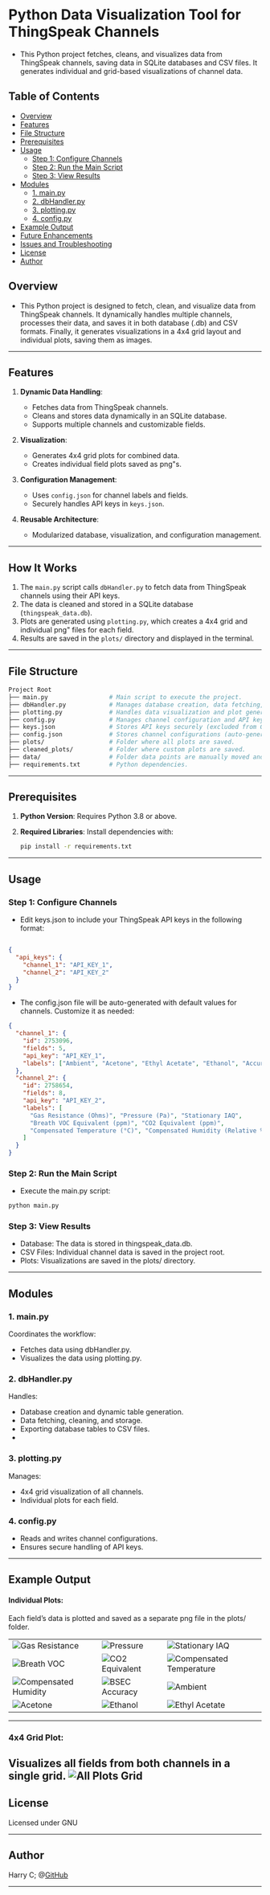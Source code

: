 
# Python Data Visualization Tool for ThingSpeak Channels

 - This Python project fetches, cleans, and visualizes data from ThingSpeak channels, saving data in SQLite databases and CSV files. It generates individual and grid-based visualizations of channel data.
## Table of Contents

- [Overview](#overview)
- [Features](#features)
- [File Structure](#file-structure)
- [Prerequisites](#prerequisites)
- [Usage](#usage)
  - [Step 1: Configure Channels](#step-1-configure-channels)
  - [Step 2: Run the Main Script](#step-2-run-the-main-script)
  - [Step 3: View Results](#step-3-view-results)
- [Modules](#modules)
  - [1. main.py](#1-mainpy)
  - [2. dbHandler.py](#2-dbhandlerpy)
  - [3. plotting.py](#3-plottingpy)
  - [4. config.py](#4-configpy)
- [Example Output](#example-output)
- [Future Enhancements](#future-enhancements)
- [Issues and Troubleshooting](#issues-and-troubleshooting)
- [License](#license)
- [Author](#author)


## Overview

- This Python project is designed to fetch, clean, and visualize data from ThingSpeak channels. It dynamically handles multiple channels, processes their data, and saves it in both database (.db) and CSV formats. Finally, it generates visualizations in a 4x4 grid layout and individual plots, saving them as images.
---

## Features

1. **Dynamic Data Handling**:
   - Fetches data from ThingSpeak channels.
   - Cleans and stores data dynamically in an SQLite database.
   - Supports multiple channels and customizable fields.

2. **Visualization**:
   - Generates 4x4 grid plots for combined data.
   - Creates individual field plots saved as png"s.

3. **Configuration Management**:
   - Uses `config.json` for channel labels and fields.
   - Securely handles API keys in `keys.json`.

4. **Reusable Architecture**:
   - Modularized database, visualization, and configuration management.

---
## How It Works

1. The `main.py` script calls `dbHandler.py` to fetch data from ThingSpeak channels using their API keys.
2. The data is cleaned and stored in a SQLite database (`thingspeak_data.db`).
3. Plots are generated using `plotting.py`, which creates a 4x4 grid and individual png" files for each field.
4. Results are saved in the `plots/` directory and displayed in the terminal.

---

## File Structure
``` bash 
Project Root
├── main.py                 # Main script to execute the project.
├── dbHandler.py            # Manages database creation, data fetching, and storage.
├── plotting.py             # Handles data visualization and plot generation.
├── config.py               # Manages channel configuration and API keys.
├── keys.json               # Stores API keys securely (excluded from Git).
├── config.json             # Stores channel configurations (auto-generated and excluded from Git).
├── plots/                  # Folder where all plots are saved.
├── cleaned_plots/          # Folder where custom plots are saved.
├── data/                   # Folder data points are manually moved and saved here.
├── requirements.txt        # Python dependencies.
``` 

---
## Prerequisites

1. **Python Version**:
   Requires Python 3.8 or above.

2. **Required Libraries**:
   Install dependencies with:
   ```bash
   pip install -r requirements.txt
   ```
---

## Usage

### Step 1: Configure Channels

 - Edit keys.json to include your ThingSpeak API keys in the following format:
```json

{
  "api_keys": {
    "channel_1": "API_KEY_1",
    "channel_2": "API_KEY_2"
  }
}
```
 - The config.json file will be auto-generated with default values for channels. Customize it as needed:
```json 
{
  "channel_1": {
    "id": 2753096,
    "fields": 5,
    "api_key": "API_KEY_1",
    "labels": ["Ambient", "Acetone", "Ethyl Acetate", "Ethanol", "Accuracy"]
  },
  "channel_2": {
    "id": 2758654,
    "fields": 8,
    "api_key": "API_KEY_2",
    "labels": [
      "Gas Resistance (Ohms)", "Pressure (Pa)", "Stationary IAQ",
      "Breath VOC Equivalent (ppm)", "CO2 Equivalent (ppm)",
      "Compensated Temperature (°C)", "Compensated Humidity (Relative %)", "BSEC Accuracy (/3)"
    ]
  }
}
```

### Step 2: Run the Main Script

 - Execute the main.py script:

``` bash 
python main.py
```

### Step 3: View Results

 - Database: The data is stored in thingspeak_data.db.
 - CSV Files: Individual channel data is saved in the project root.
 - Plots: Visualizations are saved in the plots/ directory.

---

## Modules

 ### 1. main.py

Coordinates the workflow:

 - Fetches data using dbHandler.py.
 - Visualizes the data using plotting.py.

### 2. dbHandler.py

Handles:
 - Database creation and dynamic table generation.
 - Data fetching, cleaning, and storage.
 - Exporting database tables to CSV files.
 - 
### 3. plotting.py
Manages:
 - 4x4 grid visualization of all channels.
 - Individual plots for each field.

### 4. config.py
 - Reads and writes channel configurations.
 - Ensures secure handling of API keys.

---
## Example Output

 #### Individual Plots:
 
Each field’s data is plotted and saved as a separate png file in the plots/ folder.
<table>
  <tr>
    <td><img src="plots/Gas_Resistance_(Ohms)_plot.png" alt="Gas Resistance"></td>
    <td><img src="plots/Pressure_(Pa)_plot.png" alt="Pressure"></td>
    <td><img src="plots/Stationary_IAQ_plot.png" alt="Stationary IAQ"></td>
  </tr>
  <tr>
    <td><img src="plots/Breath_VOC_Equivalent_(ppm)_plot.png" alt="Breath VOC"></td>
    <td><img src="plots/CO2_Equivalent_(ppm)_plot.png" alt="CO2 Equivalent"></td>
    <td><img src="plots/Compensated_Temperature_(°C)_plot.png" alt="Compensated Temperature"></td>
  </tr>
  <tr>
    <td><img src="plots/Compensated_Humidity_(Relative_%25)_plot.png" alt="Compensated Humidity"></td>
    <td><img src="plots/BSEC_Accuracy_(%253)_plot.png" alt="BSEC Accuracy"></td>
    <td><img src="plots/Ambient_plot.png" alt="Ambient"></td>
  </tr>
  <tr>
    <td><img src="plots/Acetone_plot.png" alt="Acetone"></td>
    <td><img src="plots/Ethanol_plot.png" alt="Ethanol"></td>
    <td><img src="plots/Ethyl_Acetate_plot.png" alt="Ethyl Acetate"></td>
  </tr>
</table>

---
### 4x4 Grid Plot:
Visualizes all fields from both channels in a single grid.
![All Plots Grid](plots/all_plots_grid.png) 
---

## License 
Licensed under GNU

---
## Author

Harry C; @[GitHub](https://github.com/cheuh008/)


---



